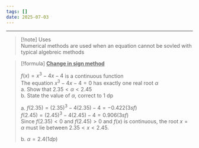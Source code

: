 ```yaml
---
tags: []
date: 2025-07-03
---
```

---  
>[!note] Uses  
>Numerical methods are used when an equation cannot be sovled with typical algebreic methods  
  
>[!formula] <u><b>Change in sign method</b></u>  
>  
>$f(x)=x^3-4x-4$ is a continuous function  
>The equation $x^3-4x-4=0$ has exactly one real root $\alpha$  
>a. Show that $2.35 \lt \alpha \lt 2.45$  
>b. State the value of $\alpha$, correct to 1 dp  
>  
>a. $f(2.35)=(2.35)^3-4(2.35)-4 = -0.422 (3sf)$  
>$f(2.45)=(2.45)^3-4(2.45)-4 = 0.906(3sf)$  
>Since $f(2.35) \lt 0$ and $f(2.45) \gt 0$ and $f(x)$ is continuous, the root $x=\alpha$ must lie between $2.35 \lt x \lt2.45$.  
>  
>b. $\alpha = 2.4(1dp)$  
  
